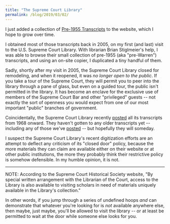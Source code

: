 ```yaml
---
title: "The Supreme Court Library"
permalink: /blog/2019/03/02/
---
```


I just added a collection of [Pre-1955 Transcripts](/transcripts/pre-1955) to the website,
which I hope to grow over time.

I obtained most of those transcripts back in 2005, on my first (and last) visit to the U.S. Supreme Court Library.  With librarian Brian Stiglmeier's help, I was able to browse their small collection of pre-1955 (aka "pre-Warren") transcripts, and using an on-site copier, I duplicated a tiny handful of them.

Sadly, shortly after my visit in 2005, the Supreme Court Library closed for remodeling, and when it reopened, it was *no longer open to the public*.  If you take a tour of the Supreme Court,
they will permit you to peer into the library through a pane of glass, but even on a guided tour,
the public isn't permitted in the library.  It has become an enclave for the exclusive use of
members of the Supreme Court Bar and other "privileged" guests -- not exactly the sort of openness you would expect from one of our most important "public" branches of government.

Coincidentally, the Supreme Court Library recently [posted](https://www.supremecourt.gov/oral_arguments/archived_transcripts/1968) all its transcripts from 1968 onward.  They haven't
gotten to any older transcripts yet -- including any of those we've [posted](/transcripts/pre-1955) -- but hopefully they will someday.

I suspect the Supreme Court Library's recent digitization efforts are an attempt to deflect any criticism of its "closed door" policy, because the more materials they can claim are available either on their website or at other public institutions, the more they probably think their restrictive policy is somehow defensible.  In my humble opinion, it is not.

---

NOTE: According to the Supreme Court Historical Society website, "By special written arrangement with the Librarian of the Court, access to the Library is also available to visiting scholars in need of materials uniquely available in the Library's collection."

In other words, if you jump through a series of undefined hoops *and* can demonstrate that whatever you're looking for is *not* available anywhere else, then maybe, just maybe, you'll be allowed to visit the library -- or at least be permitted to wait at the door while someone else looks for you.
